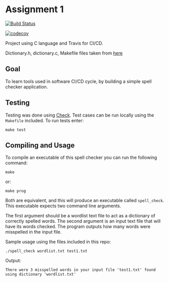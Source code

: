 # Assignment 1

[![Build Status](https://travis-ci.com/kratel/nyu_appsec.svg?token=9hqx4ysaqwyc5JJXpgtm&branch=master)](https://travis-ci.com/kratel/nyu_appsec)

[![codecov](https://codecov.io/gh/kratel/nyu_appsec/branch/master/graph/badge.svg?token=NKjVKkhy2N)](https://codecov.io/gh/kratel/nyu_appsec)

Project using C language and Travis for CI/CD.

Dictionary.h, dictionary.c, Makefile files taken from [here](https://github.com/kcg295/AppSecAssignment1)

## Goal

To learn tools used in software CI/CD cycle, by building a simple spell checker application.

## Testing

Testing was done using [Check](https://libcheck.github.io/check/).
Test cases can be run locally using the `Makefile` included.
To run tests enter:

```shell
make test
```

## Compiling and Usage

To compile an executable of this spell checker you can run the following command:

```shell
make
```

or:

```shell
make prog
```

Both are equivalent, and this will produce an executable called `spell_check`. This executable expects two command line arguments.

The first argument should be a wordlist text file to act as a dictionary of correctly spelled words. The second argument is an input text file that will have its words checked. The program outputs how many words were misspelled in the input file.

Sample usage using the files included in this repo:

```shell
./spell_check wordlist.txt test1.txt
```

Output:
```text
There were 3 misspelled words in your input file 'test1.txt' found using dictionary 'wordlist.txt'
```
